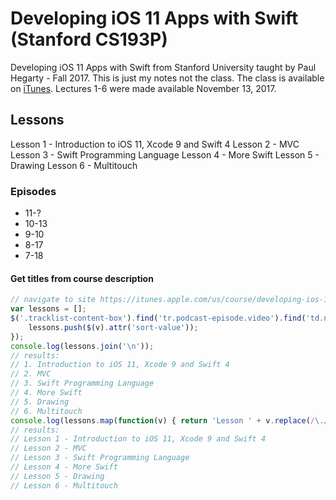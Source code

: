 # Developing iOS 11 Apps with Swift (Stanford CS193P)

Developing iOS 11 Apps with Swift from Stanford University taught by Paul Hegarty - Fall 2017. This is just my notes not the class. The class is available on [iTunes](https://itunes.apple.com/us/course/developing-ios-11-apps-with-swift/id1309275316). Lectures 1-6 were made available November 13, 2017.

## Lessons
Lesson 1 - Introduction to iOS 11, Xcode 9 and Swift 4
Lesson 2 - MVC
Lesson 3 - Swift Programming Language
Lesson 4 - More Swift
Lesson 5 - Drawing
Lesson 6 - Multitouch

### Episodes
- 11-?
- 10-13
- 9-10
- 8-17
- 7-18

#### Get titles from course description
```javascript
// navigate to site https://itunes.apple.com/us/course/developing-ios-11-apps-with-swift/id1309275316
var lessons = [];
$('.tracklist-content-box').find('tr.podcast-episode.video').find('td.name').each(function(k,v) { 
    lessons.push($(v).attr('sort-value')); 
});
console.log(lessons.join('\n'));
// results:
// 1. Introduction to iOS 11, Xcode 9 and Swift 4
// 2. MVC
// 3. Swift Programming Language
// 4. More Swift
// 5. Drawing
// 6. Multitouch
console.log(lessons.map(function(v) { return 'Lesson ' + v.replace(/\./,' -'); }).join('\n'));
// results:
// Lesson 1 - Introduction to iOS 11, Xcode 9 and Swift 4
// Lesson 2 - MVC
// Lesson 3 - Swift Programming Language
// Lesson 4 - More Swift
// Lesson 5 - Drawing
// Lesson 6 - Multitouch
```